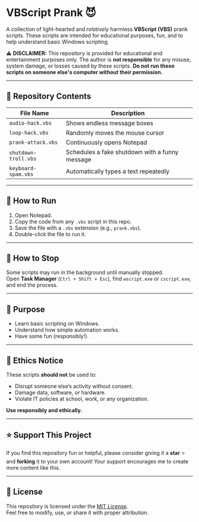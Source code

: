 # VBScript Prank 😈

A collection of light-hearted and *relatively* harmless **VBScript (VBS)** prank scripts. These scripts are intended for educational purposes, fun, and to help understand basic Windows scripting.

⚠️ **DISCLAIMER:**
This repository is provided for educational and entertainment purposes only. The author is **not responsible** for any misuse, system damage, or losses caused by these scripts. **Do not run these scripts on someone else's computer without their permission.**

---

## 📁 Repository Contents

| File Name | Description |
|-----------|-------------|
| `audio-hack.vbs` | Shows endless message boxes |
| `loop-hack.vbs` | Randomly moves the mouse cursor |
| `prank-attack.vbs` | Continuously opens Notepad |
| `shutdown-troll.vbs` | Schedules a fake shutdown with a funny message |
| `keyboard-spam.vbs` | Automatically types a text repeatedly |

---

## 🧪 How to Run

1. Open Notepad.
2. Copy the code from any `.vbs` script in this repo.
3. Save the file with a `.vbs` extension (e.g., `prank.vbs`).
4. Double-click the file to run it.

---

## 🛑 How to Stop

Some scripts may run in the background until manually stopped.  
Open **Task Manager** (`Ctrl + Shift + Esc`), find `wscript.exe` or `cscript.exe`, and end the process.

---

## 🧠 Purpose

- Learn basic scripting on Windows.
- Understand how simple automation works.
- Have some fun (responsibly!).

---

## 📌 Ethics Notice

These scripts **should not** be used to:
- Disrupt someone else’s activity without consent.
- Damage data, software, or hardware.
- Violate IT policies at school, work, or any organization.

**Use responsibly and ethically.**

---

## ⭐ Support This Project

If you find this repository fun or helpful, please consider giving it a **star** ⭐ and **forking** it to your own account! Your support encourages me to create more content like this.

---

## 📄 License

This repository is licensed under the [MIT License](LICENSE).  
Feel free to modify, use, or share it with proper attribution.

